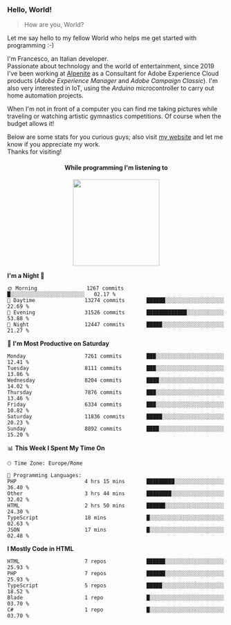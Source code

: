 ### Hello, World!

> How are you, World?

Let me say hello to my fellow World who helps me get started with programming :-)

I'm Francesco, an Italian developer.  
Passionate about technology and the world of entertainment, since 2019 I've been working at [Alpenite](https://www.alpenite.com) as a Consultant for Adobe Experience Cloud products (*Adobe Experience Manager* and *Adobe Campaign Classic*). I'm also very interested in IoT, using the *Arduino* microcontroller to carry out home automation projects.

When I'm not in front of a computer you can find me taking pictures while traveling or watching artistic gymnastics competitions. Of course when the budget allows it!

Below are some stats for you curious guys; also visit [my website](https://www.francescorega.eu) and let me know if you appreciate my work.  
Thanks for visiting!

<div align="center">
  <h4>While programming I'm listening to</h4>
  <a href="https://apps.francescorega.eu/now-playing/11147232609" target="_blank"><img src="https://apps.francescorega.eu/now-playing/11147232609" width="200"></a>
</div>

<!--START_SECTION:waka-->
**I'm a Night 🦉** 

```text
🌞 Morning                1267 commits        █░░░░░░░░░░░░░░░░░░░░░░░░   02.17 % 
🌆 Daytime                13274 commits       ██████░░░░░░░░░░░░░░░░░░░   22.69 % 
🌃 Evening                31526 commits       █████████████░░░░░░░░░░░░   53.88 % 
🌙 Night                  12447 commits       █████░░░░░░░░░░░░░░░░░░░░   21.27 % 
```
📅 **I'm Most Productive on Saturday** 

```text
Monday                   7261 commits        ███░░░░░░░░░░░░░░░░░░░░░░   12.41 % 
Tuesday                  8111 commits        ███░░░░░░░░░░░░░░░░░░░░░░   13.86 % 
Wednesday                8204 commits        ████░░░░░░░░░░░░░░░░░░░░░   14.02 % 
Thursday                 7876 commits        ███░░░░░░░░░░░░░░░░░░░░░░   13.46 % 
Friday                   6334 commits        ███░░░░░░░░░░░░░░░░░░░░░░   10.82 % 
Saturday                 11836 commits       █████░░░░░░░░░░░░░░░░░░░░   20.23 % 
Sunday                   8892 commits        ████░░░░░░░░░░░░░░░░░░░░░   15.20 % 
```


📊 **This Week I Spent My Time On** 

```text
🕑︎ Time Zone: Europe/Rome

💬 Programming Languages: 
PHP                      4 hrs 15 mins       █████████░░░░░░░░░░░░░░░░   36.40 % 
Other                    3 hrs 44 mins       ████████░░░░░░░░░░░░░░░░░   32.02 % 
HTML                     2 hrs 50 mins       ██████░░░░░░░░░░░░░░░░░░░   24.30 % 
TypeScript               18 mins             █░░░░░░░░░░░░░░░░░░░░░░░░   02.63 % 
JSON                     17 mins             █░░░░░░░░░░░░░░░░░░░░░░░░   02.48 % 
```

**I Mostly Code in HTML** 

```text
HTML                     7 repos             ██████░░░░░░░░░░░░░░░░░░░   25.93 % 
PHP                      7 repos             ██████░░░░░░░░░░░░░░░░░░░   25.93 % 
TypeScript               5 repos             █████░░░░░░░░░░░░░░░░░░░░   18.52 % 
Blade                    1 repo              █░░░░░░░░░░░░░░░░░░░░░░░░   03.70 % 
C#                       1 repo              █░░░░░░░░░░░░░░░░░░░░░░░░   03.70 % 
```




<!--END_SECTION:waka-->
